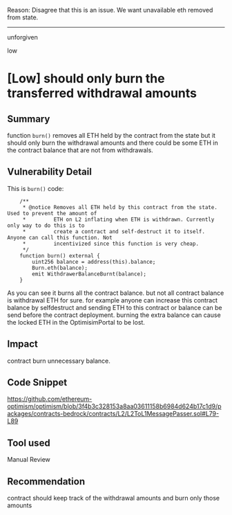 Reason: Disagree that this is an issue. We want unavailable eth removed from state.

---

unforgiven

low

# [Low]  should only burn the transferred withdrawal amounts

## Summary
function `burn()` removes all ETH held by the contract from the state but it should only burn the withdrawal amounts and there could be some ETH in the contract balance that are not from withdrawals.

## Vulnerability Detail
This is `burn()` code:
```solidity
    /**
     * @notice Removes all ETH held by this contract from the state. Used to prevent the amount of
     *         ETH on L2 inflating when ETH is withdrawn. Currently only way to do this is to
     *         create a contract and self-destruct it to itself. Anyone can call this function. Not
     *         incentivized since this function is very cheap.
     */
    function burn() external {
        uint256 balance = address(this).balance;
        Burn.eth(balance);
        emit WithdrawerBalanceBurnt(balance);
    }
```
As you can see it burns all the contract balance. but not all contract balance is withdrawal ETH for sure. for example anyone can increase this contract balance by selfdestruct and sending ETH to this contract or balance can be send before the contract deployment. burning the extra balance can cause the locked ETH in the OptimisimPortal to be lost.

## Impact
contract burn unnecessary balance.

## Code Snippet
https://github.com/ethereum-optimism/optimism/blob/3f4b3c328153a8aa03611158b6984d624b17c1d9/packages/contracts-bedrock/contracts/L2/L2ToL1MessagePasser.sol#L79-L89

## Tool used
Manual Review

## Recommendation
contract should keep track of the withdrawal amounts and burn only those amounts